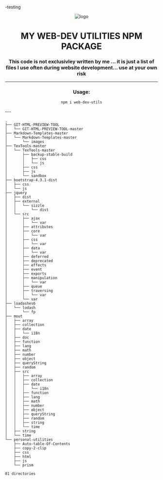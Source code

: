 -testing
<!-- HEADER -->
<div align="center">

  <!-- SHIELDS -->
  <!-- For how-to notes on shield badges, see docs: https://shields.io/ -->


 ![logo](https://avatars.githubusercontent.com/u/66654881?s=460&u=fa9d2cc45bc228dd9b7d3dee6d4653f940fab35a&v=4)


# MY WEB-DEV UTILITIES NPM PACKAGE


### This code is not exclusivley written by me ... it is just a list of files I use often during website development... use at your own risk


---

### Usage:

```bash 
npm i web-dev-utils
```

</div>
---

```
.
├── GIT-HTML-PREVIEW-TOOL
│   └── GIT-HTML-PREVIEW-TOOL-master
├── Markdown-Templates-master
│   └── Markdown-Templates-master
│       └── images
├── TexTools-master
│   └── TexTools-master
│       ├── backup-stable-build
│       │   ├── css
│       │   └── js
│       ├── css
│       ├── js
│       └── sandbox
├── bootstrap-4.3.1-dist
│   ├── css
│   └── js
├── jquery
│   ├── dist
│   ├── external
│   │   └── sizzle
│   │       └── dist
│   └── src
│       ├── ajax
│       │   └── var
│       ├── attributes
│       ├── core
│       │   └── var
│       ├── css
│       │   └── var
│       ├── data
│       │   └── var
│       ├── deferred
│       ├── deprecated
│       ├── effects
│       ├── event
│       ├── exports
│       ├── manipulation
│       │   └── var
│       ├── queue
│       ├── traversing
│       │   └── var
│       └── var
├── loadashes6
│   └── lodash
│       └── fp
├── mout
│   ├── array
│   ├── collection
│   ├── date
│   │   └── i18n
│   ├── doc
│   ├── function
│   ├── lang
│   ├── math
│   ├── number
│   ├── object
│   ├── queryString
│   ├── random
│   ├── src
│   │   ├── array
│   │   ├── collection
│   │   ├── date
│   │   │   └── i18n
│   │   ├── function
│   │   ├── lang
│   │   ├── math
│   │   ├── number
│   │   ├── object
│   │   ├── queryString
│   │   ├── random
│   │   ├── string
│   │   └── time
│   ├── string
│   └── time
└── personal-utilities
    ├── Auto-table-Of-Contents
    ├── copy-2-clip
    ├── css
    ├── html
    ├── js
    └── prism

81 directories
```
